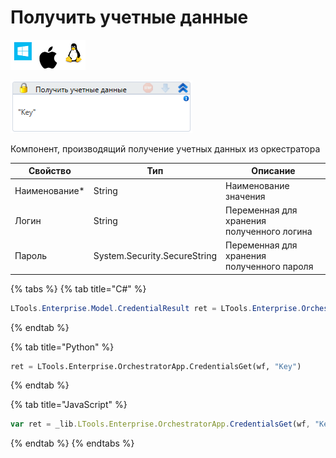 # Получить учетные данные

![](<../../../../.gitbook/assets/image (119) (26).png>)

![](<../../../../.gitbook/assets/image (270).png>)

Компонент, производящий получение учетных данных из оркестратора

| Свойство       | Тип                          | Описание                                   |
| -------------- | ---------------------------- | ------------------------------------------ |
| Наименование\* | String                       | Наименование значения                      |
| Логин          | String                       | Переменная для хранения полученного логина |
| Пароль         | System.Security.SecureString | Переменная для хранения полученного пароля |

{% tabs %}
{% tab title="C#" %}
```csharp
LTools.Enterprise.Model.CredentialResult ret = LTools.Enterprise.OrchestratorApp.CredentialsGet(wf, "Key");
```
{% endtab %}

{% tab title="Python" %}
```python
ret = LTools.Enterprise.OrchestratorApp.CredentialsGet(wf, "Key")
```
{% endtab %}

{% tab title="JavaScript" %}
```javascript
var ret = _lib.LTools.Enterprise.OrchestratorApp.CredentialsGet(wf, "Key");
```
{% endtab %}
{% endtabs %}
